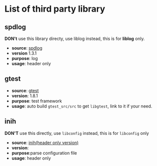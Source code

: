 # List of third party library

## spdlog

**DON't** use this library directy, use liblog instead, this is for **liblog** only.

- **source**: [spdlog](https://github.com/gabime/spdlog)
- **version**  1.3.1
- **purpose**: log
- **usage**: header only

## gtest

- **source**: [gtest](https://github.com/google/googletest)
- **version**: 1.8.1
- **purpose**: test framework
- **usage**: auto build `gtest_src/src` to get `libgtest`, link to it if your need.

## inih

**DON'T** use this directly, use `libconfig` instead, this is for `libconfig` only

- **source**: [inih(header only version)](https://github.com/jtilly/inih)
- **version**:
- **purpose**:parse configuration file
- **usage**: header only